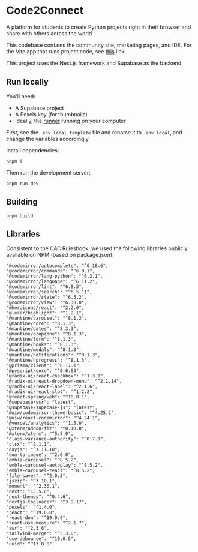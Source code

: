 # Code2Connect

A platform for students to create Python projects right in their browser and share with others across the world

This codebase contains the community site, marketing pages, and IDE. For the Vite app that runs project code, see [this](https://github.com/normalperson543/code2connect-bare-runner) link.

This project uses the Next.js framework and Supabase as the backend.

## Run locally

You'll need:

- A Supabase project
- A Pexels key (for thumbnails)
- Ideally, the [runner](https://github.com/normalperson543/code2connect-bare-runner) running on your computer

First, see the `.env.local.template` file and rename it to `.env.local`, and change the variables accordingly.

Install dependencies:

```
pnpm i
```

Then run the development server:

```
pnpm run dev
```

## Building

```
pnpm build
```

## Libraries

Consistent to the CAC Rulesbook, we used the following libraries publicly available on NPM (based on package.json):

```
"@codemirror/autocomplete": "^6.18.6",
"@codemirror/commands": "^6.8.1",
"@codemirror/lang-python": "^6.2.1",
"@codemirror/language": "^6.11.2",
"@codemirror/lint": "^6.8.5",
"@codemirror/search": "^6.5.11",
"@codemirror/state": "^6.5.2",
"@codemirror/view": "^6.38.0",
"@heroicons/react": "^2.2.0",
"@lezer/highlight": "^1.2.1",
"@mantine/carousel": "^8.1.3",
"@mantine/core": "^8.1.3",
"@mantine/dates": "^8.3.3",
"@mantine/dropzone": "^8.1.3",
"@mantine/form": "^8.1.3",
"@mantine/hooks": "^8.1.3",
"@mantine/modals": "^8.1.3",
"@mantine/notifications": "^8.1.3",
"@mantine/nprogress": "^8.1.3",
"@prisma/client": "^6.17.1",
"@pyscript/core": "^0.6.63",
"@radix-ui/react-checkbox": "^1.3.1",
"@radix-ui/react-dropdown-menu": "^2.1.14",
"@radix-ui/react-label": "^2.1.6",
"@radix-ui/react-slot": "^1.2.2",
"@react-spring/web": "^10.0.1",
"@supabase/ssr": "latest",
"@supabase/supabase-js": "latest",
"@uiw/codemirror-theme-basic": "^4.25.2",
"@uiw/react-codemirror": "^4.24.1",
"@vercel/analytics": "^1.5.0",
"@xterm/addon-fit": "^0.10.0",
"@xterm/xterm": "^5.5.0",
"class-variance-authority": "^0.7.1",
"clsx": "^2.1.1",
"dayjs": "^1.11.18",
"dom-to-image": "^2.6.0",
"embla-carousel": "^8.5.2",
"embla-carousel-autoplay": "^8.5.2",
"embla-carousel-react": "^8.5.2",
"file-saver": "^2.0.5",
"jszip": "^3.10.1",
"moment": "^2.30.1",
"next": "15.5.6",
"next-themes": "^0.4.6",
"nextjs-toploader": "^3.9.17",
"pexels": "^1.4.0",
"react": "^19.0.0",
"react-dom": "^19.0.0",
"react-use-measure": "^2.1.7",
"swr": "^2.3.6",
"tailwind-merge": "^3.3.0",
"use-debounce": "^10.0.5",
"uuid": "^13.0.0"
```
